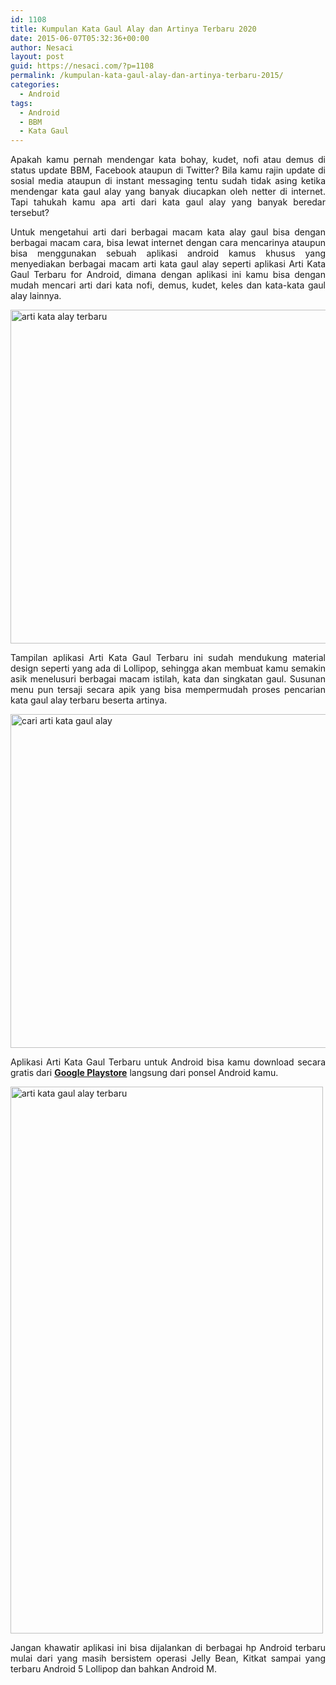 ```yaml
---
id: 1108
title: Kumpulan Kata Gaul Alay dan Artinya Terbaru 2020
date: 2015-06-07T05:32:36+00:00
author: Nesaci
layout: post
guid: https://nesaci.com/?p=1108
permalink: /kumpulan-kata-gaul-alay-dan-artinya-terbaru-2015/
categories:
  - Android
tags:
  - Android
  - BBM
  - Kata Gaul
---
```

<p style="text-align: justify;">
  Apakah kamu pernah mendengar kata bohay, kudet, nofi atau demus di status update BBM, Facebook ataupun di Twitter? Bila kamu rajin update di sosial media ataupun di instant messaging tentu sudah tidak asing ketika mendengar kata gaul alay yang banyak diucapkan oleh netter di internet. Tapi tahukah kamu apa arti dari kata gaul alay yang banyak beredar tersebut?
</p>

<p style="text-align: justify;">
  Untuk mengetahui arti dari berbagai macam kata alay gaul bisa dengan berbagai macam cara, bisa lewat internet dengan cara mencarinya ataupun bisa menggunakan sebuah aplikasi android kamus khusus yang menyediakan berbagai macam arti kata gaul alay seperti aplikasi Arti Kata Gaul Terbaru for Android, dimana dengan aplikasi ini kamu bisa dengan mudah mencari arti dari kata nofi, demus, kudet, keles dan kata-kata gaul alay lainnya.
</p>

<!--more-->

<p style="text-align: justify;">
  <img loading="lazy" class="aligncenter" src="https://3.bp.blogspot.com/-NVUlxm9o1cA/VXJqTnaTdkI/AAAAAAAAFss/PIiYQ5cMy7M/s1600/kata-alay-gaul-terbaru-1.png" alt="arti kata alay terbaru" width="610" height="534" />
</p>

<p style="text-align: justify;">
  Tampilan aplikasi Arti Kata Gaul Terbaru ini sudah mendukung material design seperti yang ada di Lollipop, sehingga akan membuat kamu semakin asik menelusuri berbagai macam istilah, kata dan singkatan gaul. Susunan menu pun tersaji secara apik yang bisa mempermudah proses pencarian kata gaul alay terbaru beserta artinya.
</p>

<p style="text-align: justify;">
  <img loading="lazy" class="aligncenter" src="https://2.bp.blogspot.com/-mA5NOnsQuxc/VXJqUe6gkdI/AAAAAAAAFsw/D55pbFPUx44/s1600/kata-alay-gaul-terbaru-2.png" alt="cari arti kata gaul alay" width="610" height="534" />
</p>

<p style="text-align: justify;">
  Aplikasi Arti Kata Gaul Terbaru untuk Android bisa kamu download secara gratis dari <a href="https://play.google.com/store/apps/details?id=com.belladyna.artikatagaul" target="_blank"><strong>Google Playstore</strong></a> langsung dari ponsel Android kamu.
</p>

<p style="text-align: justify;">
  <img loading="lazy" class="aligncenter" src="https://4.bp.blogspot.com/-9nHHFsCWJGk/VXJqXudyXeI/AAAAAAAAFs8/q9HM7K45FUI/s1600/kata-alay-gaul-terbaru-3.png" alt="arti kata gaul alay terbaru" width="500" height="875" />
</p>

<p style="text-align: justify;">
  Jangan khawatir aplikasi ini bisa dijalankan di berbagai hp Android terbaru mulai dari yang masih bersistem operasi Jelly Bean, Kitkat sampai yang terbaru Android 5 Lollipop dan bahkan Android M.
</p>